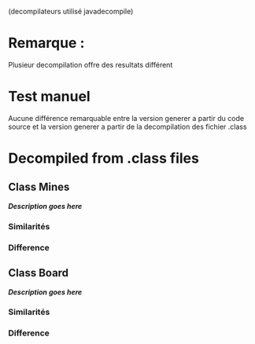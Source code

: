 (decompilateurs utilisé javadecompile)

# Remarque :
Plusieur decompilation offre des resultats différent

# Test manuel
Aucune différence remarquable entre la version generer a partir du code source et la version generer a partir de la decompilation des fichier .class 

# Decompiled from .class files


## Class Mines
***Description goes here***
### Similarités
### Difference

## Class Board
***Description goes here***
### Similarités
### Difference
